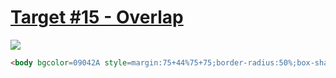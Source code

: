 # [Target #15 - Overlap](https://cssbattle.dev/play/15)

![](https://cssbattle.dev/targets/15.png)

```HTML
<body bgcolor=09042A style=margin:75+44%75+75;border-radius:50%;box-shadow:25vw+0#E78481,inset+25vw+0#7B3F61>
```